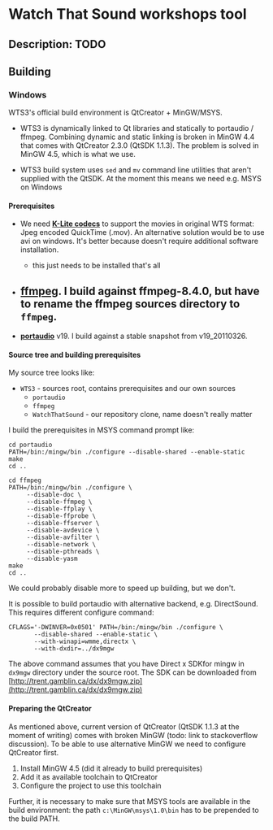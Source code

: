 # Watch That Sound workshops tool

## Description: TODO

## Building

### Windows

WTS3's official build environment is QtCreator + MinGW/MSYS.

 - WTS3 is dynamically linked to Qt libraries and statically to
   portaudio / ffmpeg. Combining dynamic and static linking is broken in
MinGW 4.4 that comes with QtCreator 2.3.0 (QtSDK 1.1.3). The problem is
solved in MinGW 4.5, which is what we use.

 - WTS3 build system uses `sed` and `mv` command line utilities that
   aren't supplied with the QtSDK. At the moment this means we need e.g.
MSYS on Windows

#### Prerequisites

- We need **[K-Lite codecs][k-lite]** to support the movies in original
  WTS format: Jpeg encoded QuickTime (.mov). An alternative solution
would be to use avi on windows. It's better because doesn't require
additional software installation.
  - this just needs to be installed that's all

- **[ffmpeg][]**. I build against ffmpeg-8.4.0, but have to rename the
  ffmpeg sources directory to `ffmpeg`.
  - 

- **[portaudio][]** v19. I build against a stable snapshot from
  v19_20110326.

[k-lite]: http://www.codecguide.com/klcp_update.htm
[ffmpeg]: http://ffmpeg.org/download.html
[portaudio]:http://www.portaudio.com/download.html

#### Source tree and building prerequisites

My source tree looks like:

- `WTS3` - sources root, contains prerequisites and our own sources
  - `portaudio`
  - `ffmpeg`
  - `WatchThatSound` - our repository clone, name doesn't really matter

I build the prerequisites in MSYS command prompt like:

    cd portaudio
    PATH=/bin:/mingw/bin ./configure --disable-shared --enable-static
    make
    cd ..

    cd ffmpeg
    PATH=/bin:/mingw/bin ./configure \
         --disable-doc \
         --disable-ffmpeg \
         --disable-ffplay \
         --disable-ffprobe \
         --disable-ffserver \
         --disable-avdevice \
         --disable-avfilter \
         --disable-network \
         --disable-pthreads \
         --disable-yasm
    make
    cd ..

We could probably disable more to speed up building, but we don't.

It is possible to build portaudio with alternative backend, e.g.
DirectSound. This requires different configure command:

    CFLAGS='-DWINVER=0x0501' PATH=/bin:/mingw/bin ./configure \
           --disable-shared --enable-static \
           --with-winapi=wmme,directx \
           --with-dxdir=../dx9mgw

The above command assumes that you have Direct x SDKfor mingw in
`dx9mgw` directory under the source root. The SDK can be downloaded from
[http://trent.gamblin.ca/dx/dx9mgw.zip](http://trent.gamblin.ca/dx/dx9mgw.zip)

#### Preparing the QtCreator

As mentioned above, current version of QtCreator (QtSDK 1.1.3 at the
moment of writing) comes with broken MinGW (todo: link to stackoverflow
discussion). To be able to use alternative MinGW we need to configure
QtCreator first.

1. Install MinGW 4.5 (did it already to build prerequisites)
2. Add it as available toolchain to QtCreator
3. Configure the project to use this toolchain

Further, it is necessary to make sure that MSYS tools are available in
the build environment: the path `c:\MinGW\msys\1.0\bin` has to be
prepended to the build PATH.


